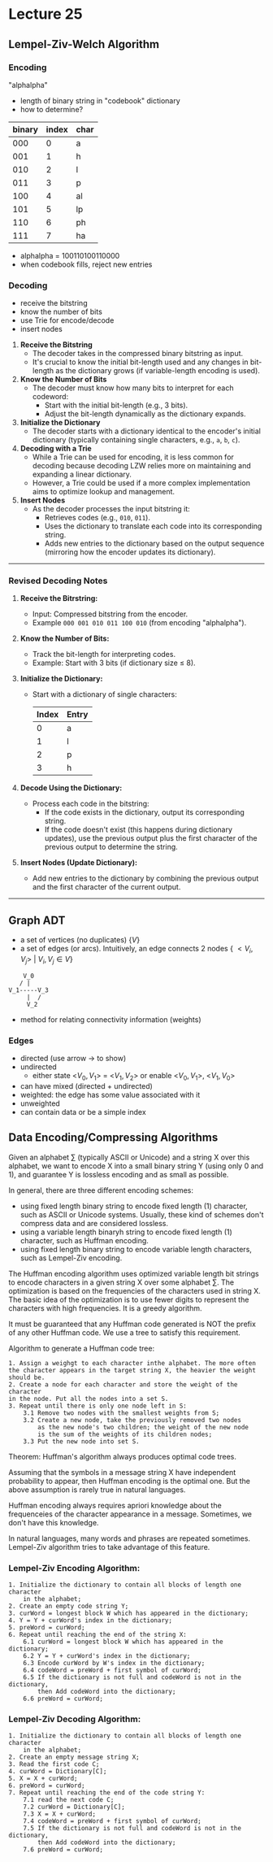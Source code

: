 # Lecture 25
## Lempel-Ziv-Welch Algorithm
### Encoding
"alphalpha"
- length of binary string in "codebook" dictionary
- how to determine?

| binary | index | char
| :- | :- | :-
| 000 | 0 | a
| 001 | 1 | h
| 010 | 2 | l
| 011 | 3 | p
| 100 | 4 | al
| 101 | 5 | lp
| 110 | 6 | ph
| 111 | 7 | ha

- alphalpha = 100110100110000
- when codebook fills, reject new entries

### Decoding
- receive the bitstring
- know the number of bits
- use Trie for encode/decode
- insert nodes

1. **Receive the Bitstring**
    - The decoder takes in the compressed binary bitstring as input.
    - It's crucial to know the initial bit-length used and any changes in bit-length as the dictionary grows (if variable-length encoding is used).
2. **Know the Number of Bits**
    - The decoder must know how many bits to interpret for each codeword:
        - Start with the initial bit-length (e.g., 3 bits).
        - Adjust the bit-length dynamically as the dictionary expands.
3. **Initialize the Dictionary**
    - The decoder starts with a dictionary identical to the encoder's initial dictionary (typically containing single characters, e.g., `a`, `b`, `c`).
4. **Decoding with a Trie**
    - While a Trie can be used for encoding, it is less common for decoding because decoding LZW relies more on maintaining and expanding a linear dictionary.
    - However, a Trie could be used if a more complex implementation aims to optimize lookup and management.
5. **Insert Nodes**
    - As the decoder processes the input bitstring it:
        - Retrieves codes (e.g., `010`, `011`).
        - Uses the dictionary to translate each code into its corresponding string.
        - Adds new entries to the dictionary based on the output sequence (mirroring how the encoder updates its dictionary).
---

### Revised Decoding Notes
1. **Receive the Bitrstring:**
    - Input: Compressed bitstring from the encoder.
    - Example `000 001 010 011 100 010` (from encoding "alphalpha").
2. **Know the Number of Bits:**
    - Track the bit-length for interpreting codes.
    - Example: Start with 3 bits (if dictionary size ≤ 8).
3. **Initialize the Dictionary:**
    - Start with a dictionary of single characters:

        | Index | Entry
        | :- | :-
        | 0 | a
        | 1 | l
        | 2 | p
        | 3 | h

4. **Decode Using the Dictionary:**
    - Process each code in the bitstring:
        - If the code exists in the dictionary, output its corresponding string.
        - If the code doesn't exist (this happens during dictionary updates), use the previous output plus the first character of the previous output to determine the string.
5. **Insert Nodes (Update Dictionary):**
    - Add new entries to the dictionary by combining the previous output and the first character of the current output.
---

## Graph ADT
- a set of vertices (no duplicates) {$V$}
- a set of edges (or arcs). Intuitively, an edge connects 2 nodes { $<V_i, V_j>$ | $V_i, V_j \in V$}
```
    V_0
   / | 
V_1-----V_3
     |  /
     V_2   
```
- method for relating connectivity information (weights)

### Edges
- directed (use arrow &rarr; to show)
- undirected
    - either state <$V_0,V_1$> = <$V_1,V_2$> or enable <$V_0,V_1$>, <$V_1,V_0$>
- can have mixed (directed + undirected)
- weighted: the edge has some value associated with it
- unweighted
- can contain data or be a simple index

## Data Encoding/Compressing Algorithms
Given an alphabet $\sum$ (typically ASCII or Unicode) and a string X over this alphabet, we want to encode X into a small binary string Y (using only 0 and 1), and guarantee Y is lossless encoding and as small as possible.

In general, there are three different encoding schemes:
- using fixed length binary string to encode fixed length (1) character, such as ASCII or Unicode systems. Usually, these kind of schemes don't compress data and are considered lossless.
- using a variable length binaryh string to encode fixed length (1) character, such as Huffman encoding.
- using fixed length binary string to encode variable length characters, such as Lempel-Ziv encoding.

The Huffman encoding algorithm uses optimized variable length bit strings to encode characters in a given string X over some alphabet $\sum$. The optimization is based on the frequencies of the characters used in string X. The basic idea of the optimization is to use fewer digits to represent the characters with high frequencies. It is a greedy algorithm.

It must be guaranteed that any Huffman code generated is NOT the prefix of any other Huffman code. We use a tree to satisfy this requirement.

Algorithm to generate a Huffman code tree:
```
1. Assign a weighgt to each character inthe alphabet. The more often 
the character appears in the target string X, the heavier the weight 
should be.
2. Create a node for each character and store the weight of the character
in the node. Put all the nodes into a set S.
3. Repeat until there is only one node left in S:
    3.1 Remove two nodes with the smallest weights from S;
    3.2 Create a new node, take the previously removed two nodes
        as the new node's two children; the weight of the new node
        is the sum of the weights of its children nodes;
    3.3 Put the new node into set S.
```

Theorem: Huffman's algorithm always produces optimal code trees.

Assuming that the symbols in a message string X have independent probability to appear, then Huffman encoding is the optimal one. But the above assumption is rarely true in natural languages.

Huffman encoding always requires apriori knowledge about the frequenceies of the character appearance in a message. Sometimes, we don't have this knowledge.

In natural languages, many words and phrases are repeated sometimes. Lempel-Ziv algorithm tries to take advantage of this feature.

### Lempel-Ziv Encoding Algorithm:
```
1. Initialize the dictionary to contain all blocks of length one character
    in the alphabet;
2. Create an empty code string Y;
3. curWord = longest block W which has appeared in the dictionary;
4. Y = Y + curWord's index in the dictionary;
5. preWord = curWord;
6. Repeat until reaching the end of the string X:
    6.1 curWord = longest block W which has appeared in the dictionary;
    6.2 Y = Y + curWord's index in the dictionary;
    6.3 Encode curWord by W's index in the dictionary;
    6.4 codeWord = preWord + first symbol of curWord;
    6.5 If the dictionary is not full and codeWord is not in the dictionary,
        then Add codeWord into the dictionary;
    6.6 preWord = curWord;
```

### Lempel-Ziv Decoding Algorithm:
```
1. Initialize the dictionary to contain all blocks of length one character
    in the alphabet;
2. Create an empty message string X;
3. Read the first code C;
4. curWord = Dictionary[C];
5. X = X + curWord;
6. preWord = curWord;
7. Repeat until reaching the end of the code string Y:
    7.1 read the next code C;
    7.2 curWord = Dictionary[C];
    7.3 X = X + curWord;
    7.4 codeWord = preWord + first symbol of curWord;
    7.5 If the dictionary is not full and codeWord is not in the dictionary, 
        then Add codeWord into the dictionary;
    7.6 preWord = curWord;